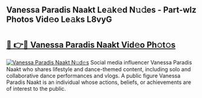 ## Vanessa Paradis Naakt Le𝚊k𝚎d N𝚞𝚍es - Part-wlz Photos Vid𝚎o Le𝚊ks L8vyG

# <h2><a href="http://fb6r1i.evod.top/?m=Vanessa+Paradis+Naakt">🔗 👉🔴 Vanessa Paradis Naakt Vid𝚎o Ph𝚘t𝚘s</a></h2>

[![Vanessa Paradis Naakt N𝚞d𝚎s](https://i.imgur.com/8V9OHl7.gif)](http://fb6r1i.evod.top/?m=Vanessa+Paradis+Naakt)
Social media influencer Vanessa Paradis Naakt who shares lifestyle and dance-themed content, including solo and collaborative dance performances and vlogs. A public figure Vanessa Paradis Naakt is an individual whose actions, beliefs, or achievements are of interest to the public. 
